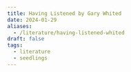 ```yaml
---
title: Having Listened by Gary Whited
date: 2024-01-29
aliases:
  - /literature/having-listened-whited
draft: false
tags:
  - literature
  - seedlings
---
```

